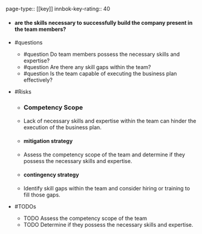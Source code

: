 page-type:: [[key]]
innbok-key-rating:: 40
- #### are the skills necessary to successfully build the company present in the team members?
- #questions
  - #question Do team members possess the necessary skills and expertise?
  - #question Are there any skill gaps within the team?
  - #question Is the team capable of executing the business plan effectively?
- #Risks

  - ### Competency Scope
  - Lack of necessary skills and expertise within the team can hinder the execution of the business plan.
  - #### mitigation strategy
  - Assess the competency scope of the team and determine if they possess the necessary skills and expertise.
  - #### contingency strategy
  - Identify skill gaps within the team and consider hiring or training to fill those gaps.
- #TODOs
  - TODO Assess the competency scope of the team
  - TODO  Determine if they possess the necessary skills and expertise.



